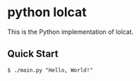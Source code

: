 # python lolcat

This is the Python implementation of lolcat. 

## Quick Start

```console
$ ./main.py "Hello, World!"
```